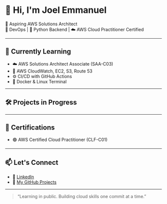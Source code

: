 # 👋 Hi, I'm Joel Emmanuel

🚀 Aspiring AWS Solutions Architect  
🔧 DevOps | 🐍 Python Backend | ☁️ AWS Cloud Practitioner Certified

---

## 🌱 Currently Learning

- ☁️ AWS Solutions Architect Associate (SAA-C03)
- 🧪 AWS CloudWatch, EC2, S3, Route 53
- ⚙️ CI/CD with GitHub Actions
- 🐳 Docker & Linux Terminal

---

## 🛠️ Projects in Progress


---

## 📘 Certifications

- 🟢 AWS Certified Cloud Practitioner (CLF-C01)

---

## 📫 Let's Connect

- 💼 [LinkedIn](https://www.linkedin.com/in/sjoelemmanuel/)
- 🧰 [My GitHub Projects](https://github.com/setordzijoel?tab=repositories)

---

> “Learning in public. Building cloud skills one commit at a time.”  
